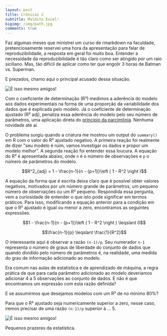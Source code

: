 ```yaml
---
layout: post
title: Crônicas 2
subtitle: Maldito Excel!
bigimg: /img/path.jpg
comments: true
---
```


Faz algumas meses que ministrei um curso de rmarkdown na faculdade, pretenciosamente reservei uma hora da apresentação para falar de reproduzibilidade, a resposta em geral foi muito boa. Entender a necessidade da reproduzibilidade é tão claro como ser atingido por um raio siciliano. Mas, tão dificil de aplicar como ter que engolir 3 horas de Batman vs. Superman.

E prezados, chamo aqui o principal acusado dessa situação.

<p><img src="http://d2fvaoynuecth8.cloudfront.net/assets/39518/produtos/117272/thumb_400-400-aparelhodebarbear-aparelhodebarbearprestobarbaexcellleve4pague3.jpg" alt="É isso mesmo amigos!" align="center"></p>





Com o coeficiente de determinação (R²) medimos a aderência do modelo aos dados experimentais na forma de uma proporção da variabilidade dos dados que é explicada pelo modelo. Já o coeficiente de determinação ajustado (R² adj), penaliza essa aderência do modelo pelo seu número de parâmetros, uma aplicação direta do [principio da parcimônia](https://en.wikipedia.org/wiki/Occam%27s_razor). Nenhuma novidade até aí. 

O problema surgiu quando a criatura me mostrou um output do `summary()` em R com o valor do R² ajustado negativo. A primeira reação foi realmente de dizer "seu modelo é ruim, vamos investigar os dados e propor um modelo melhor". A segunda reação foi entender essa loucura. A equação do R² é apresentada abaixo, onde `n` é o número de observações e `p` o número de parâmetros do modelo.

$$R^2_{adj} = 1 - \frac{n-1}{n - (p+1)}\left ( 1 - R^2 \right )$$

A equação da forma que é escrita deixa claro que é possível obter valores negativos, motivados por um número grande de parâmetros, um pequeno número de observações ou um R² pequeno. Respondida essa pergunta, vem a curiosidade de entender o que isto pode significar em termos práticos. Para isso, modificando a equação anterior para a condição em que o R² ajustado é igual ou menor a zero, encontramos as seguintes expressões.

$$1 - \frac{n-1}{n - (p+1)}\left ( 1 - R^2 \right ) \leqslant 0$$

$$\frac{n-1}{p}  \leqslant  \frac{1}{R^2}$$

O interessante aqui é observar a razão `(n-1)/p`. Seu numerador `n-1` representa o número de graus de liberdade do conjunto de dados que quando dividido pelo número de parâmetros é, na realidade, uma medida do grau de informação adicionado ao modelo.

Era comum nas aulas de estatística e de aprendizado de máquina, a regra prática de que para cada parâmetro adicionado ao modelo deveriamos adicionar 4 a 5 observações ao conjunto de dados. E não é que encontramos um expressão com esta razão definida? 

E se assumirmos que desejamos modelos com um R² de no mínimo 80%? 

Para que o R² ajustado seja numericamente superior a zero, nesse caso, iremos precisar de uma razão `(n-1)/p` superior à ... 5.

<p><img src="https://noliquidificador.files.wordpress.com/2012/07/brain-explode.jpg" alt="É isso mesmo amigos!" align="center"></p>

Pequenos prazeres da estatística.

<script type="text/javascript" async
  src="https://cdn.mathjax.org/mathjax/latest/MathJax.js?config=TeX-MML-AM_CHTML">
</script>
